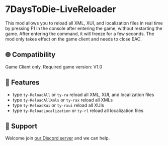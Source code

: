 # 7DaysToDie-LiveReloader
This mod allows you to reload all XML, XUI, and localization files in real time by pressing F1 in the console after entering the game, without restarting the game. After entering the command, it will freeze for a few seconds. The mod only takes effect on the game client and needs to close EAC.

## 🌐 Compatibility
Game Client only. Required game version: V1.0

## 🎉 Features
- type `ty-ReloadAll` or `ty-ra` reload all XML, XUI, and localization files
- type `ty-ReloadAllXmls` or `ty-rax` reload all XMLs
- type `ty-ReloadXui` or `ty-rxui` reload all XUIs
- type `ty-ReloadLocalization` or `ty-rl` reload all localization files

## 👷 Support
Welcome join [our Discord server](<https://discord.gg/zdnmngsBK4>) and we can help.
